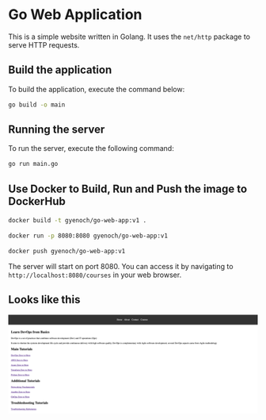 # Go Web Application

This is a simple website written in Golang. It uses the `net/http` package to serve HTTP requests.

## Build the application

To build the application, execute the command below:

```bash
go build -o main
```

## Running the server

To run the server, execute the following command:

```bash
go run main.go
```

## Use Docker to Build, Run and Push the image to DockerHub

```bash
docker build -t gyenoch/go-web-app:v1 .
```

```bash
docker run -p 8080:8080 gyenoch/go-web-app:v1
```

```bash
docker push gyenoch/go-web-app:v1
```

The server will start on port 8080. You can access it by navigating to `http://localhost:8080/courses` in your web browser.

## Looks like this

![Website](static/images/golang-website.png)


